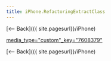 ```yaml
---
title: iPhone.RefactoringExtractClass
---
```

[<-- Back]({{ site.pagesurl}}/iPhone)

[media_type="custom"_key="7608379"]({{site.pagesurl}}/media_type="custom"_key="7608379")

[<-- Back]({{ site.pagesurl}}/iPhone)

